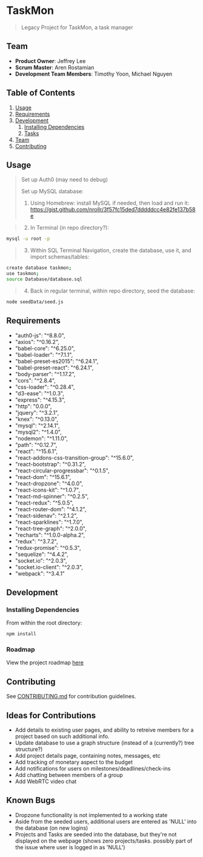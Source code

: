 # TaskMon

> Legacy Project for TaskMon, a task manager

## Team

  - __Product Owner__: Jeffrey Lee
  - __Scrum Master__: Aren Rostamian
  - __Development Team Members__: Timothy Yoon, Michael Nguyen

## Table of Contents

1. [Usage](#Usage)
1. [Requirements](#requirements)
1. [Development](#development)
    1. [Installing Dependencies](#installing-dependencies)
    1. [Tasks](#tasks)
1. [Team](#team)
1. [Contributing](#contributing)

## Usage

> Set up Auth0 (may need to debug)
> 
> Set up MySQL database:
> 
> 1. Using Homebrew: install MySQL if needed, then load and run it: https://gist.github.com/nrollr/3f57fc15ded7dddddcc4e82fe137b58e

> 2. In Terminal (in repo directory?):
```sh
mysql -u root -p
```

> 3. Within SQL Terminal Navigation, create the database, use it, and import schemas/tables:

```sh
create database taskmon;
use taskmon;
source Database/database.sql
```

> 4. Back in regular terminal, within repo directory, seed the database:
```sh
node seedData/seed.js
```

## Requirements

- "auth0-js": "^8.8.0",
- "axios": "^0.16.2",
- "babel-core": "^6.25.0",
- "babel-loader": "^7.1.1",
- "babel-preset-es2015": "^6.24.1",
- "babel-preset-react": "^6.24.1",
- "body-parser": "^1.17.2",
- "cors": "^2.8.4",
- "css-loader": "^0.28.4",
- "d3-ease": "^1.0.3",
- "express": "^4.15.3",
- "http": "0.0.0",
- "jquery": "^3.2.1",
- "knex": "^0.13.0",
- "mysql": "^2.14.1",
- "mysql2": "^1.4.0",
- "nodemon": "^1.11.0",
- "path": "^0.12.7",
- "react": "^15.6.1",
- "react-addons-css-transition-group": "^15.6.0",
- "react-bootstrap": "^0.31.2",
- "react-circular-progressbar": "^0.1.5",
- "react-dom": "^15.6.1",
- "react-dropzone": "^4.0.0",
- "react-icons-kit": "^1.0.7",
- "react-md-spinner": "^0.2.5",
- "react-redux": "^5.0.5",
- "react-router-dom": "^4.1.2",
- "react-sidenav": "^2.1.2",
- "react-sparklines": "^1.7.0",
- "react-tree-graph": "^2.0.0",
- "recharts": "^1.0.0-alpha.2",
- "redux": "^3.7.2",
- "redux-promise": "^0.5.3",
- "sequelize": "^4.4.2",
- "socket.io": "^2.0.3",
- "socket.io-client": "^2.0.3",
- "webpack": "^3.4.1"

## Development

### Installing Dependencies

From within the root directory:

```sh
npm install
```

### Roadmap

View the project roadmap [here](LINK_TO_PROJECT_ISSUES)


## Contributing

See [CONTRIBUTING.md](CONTRIBUTING.md) for contribution guidelines.

## Ideas for Contributions
- Add details to existing user pages, and ability to retreive members for a project based on such additional info.
- Update database to use a graph structure (instead of a (currently?) tree structure?)
- Add project details page, containing notes, messages, etc
- Add tracking of monetary aspect to the budget
- Add notifications for users on milestones/deadlines/check-ins
- Add chatting between members of a group
- Add WebRTC video chat

## Known Bugs
- Dropzone functionality is not implemented to a working state
- Aside from the seeded users, additional users are entered as 'NULL' into the database (on new logins)
- Projects and Tasks are seeded into the database, but they're not displayed on the webpage (shows zero projects/tasks. possibly part of the issue where user is logged in as 'NULL')
